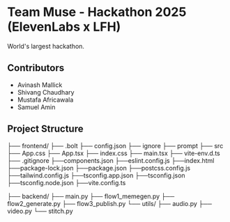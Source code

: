 # Team Muse - Hackathon 2025 (ElevenLabs x LFH)
World's largest hackathon.

## Contributors
- Avinash Mallick
- Shivang Chaudhary
- Mustafa Africawala
- Samuel Amin

## Project Structure
├── frontend/
    ├── .bolt
        ├── config.json
        ├── ignore
        ├── prompt
    ├── src
        ├── App.css
        ├── App.tsx
        ├── index.css
        ├── main.tsx
        ├── vite-env.d.ts
    ├── .gitignore
    ├──components.json
    ├──eslint.config.js
    ├──index.html
    ├──package-lock.json
    ├──package.json
    ├──postcss.config.js
    ├──tailwind.config.js
    ├──tsconfig.app.json
    ├──tsconfig.json
    ├──tsconfig.node.json
    ├──vite.config.ts

├── backend/
    ├── main.py
    ├── flow1_memegen.py
    ├── flow2_generate.py
    ├── flow3_publish.py
    └── utils/
        ├── audio.py
        ├── video.py
        └── stitch.py

